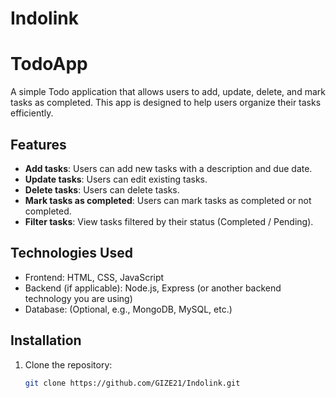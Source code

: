 # Indolink
# TodoApp

A simple Todo application that allows users to add, update, delete, and mark tasks as completed. This app is designed to help users organize their tasks efficiently.

## Features

- **Add tasks**: Users can add new tasks with a description and due date.
- **Update tasks**: Users can edit existing tasks.
- **Delete tasks**: Users can delete tasks.
- **Mark tasks as completed**: Users can mark tasks as completed or not completed.
- **Filter tasks**: View tasks filtered by their status (Completed / Pending).

## Technologies Used

- Frontend: HTML, CSS, JavaScript
- Backend (if applicable): Node.js, Express (or another backend technology you are using)
- Database: (Optional, e.g., MongoDB, MySQL, etc.)

## Installation

1. Clone the repository:
   ```bash
   git clone https://github.com/GIZE21/Indolink.git
